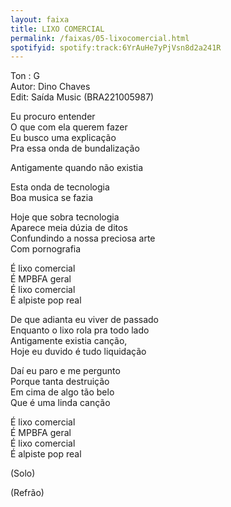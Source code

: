 ```yaml
---
layout: faixa
title: LIXO COMERCIAL
permalink: /faixas/05-lixocomercial.html
spotifyid: spotify:track:6YrAuHe7yPjVsn8d2a241R
---
```


<p>Ton : G
<br>
Autor: Dino Chaves
<br>
Edit: Saída Music (BRA221005987)</p>                                                                              
 
 
<p>Eu procuro entender
<br>
O que com ela querem fazer
<br>
Eu busco uma explicação
<br>
Pra essa onda de bundalização</p>
 
<p>Antigamente quando não existia

Esta onda de tecnologia
<br>
Boa musica se fazia</p>
 
<p>Hoje que sobra tecnologia
<br>
Aparece meia dúzia de ditos
<br>
Confundindo a nossa preciosa arte
<br>
Com pornografia</p>
 
<p>É lixo comercial
<br>
É MPBFA geral
<br>
É lixo comercial
<br>
É alpiste pop real</p>
 
<p>De que adianta eu viver de passado
<br>
Enquanto o lixo rola pra todo lado
<br>
Antigamente existia canção,
<br>
Hoje eu duvido é tudo liquidação</p>
 
<p>Daí eu paro e me pergunto
<br>
Porque tanta destruição
<br>
Em cima de algo tão belo
<br>
Que é uma linda canção</p>
 
<p>É lixo comercial
<br>
É MPBFA geral
<br>
É lixo comercial
<br>
É alpiste pop real</p>

(Solo)                  

(Refrão)